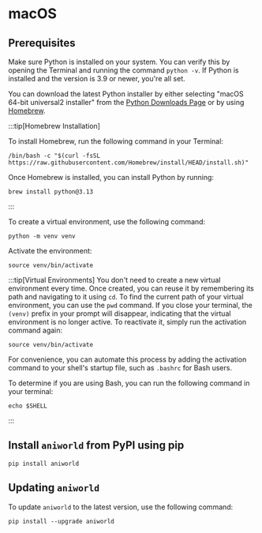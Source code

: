 # macOS

## Prerequisites

Make sure Python is installed on your system. You can verify this by opening the Terminal and running the command `python -v`. If Python is installed and the version is 3.9 or newer, you're all set.

You can download the latest Python installer by either selecting "macOS 64-bit universal2 installer" from the [Python Downloads Page](https://www.python.org/downloads/latest/) or by using [Homebrew](https://brew.sh).

:::tip[Homebrew Installation]

To install Homebrew, run the following command in your Terminal:

```
/bin/bash -c "$(curl -fsSL https://raw.githubusercontent.com/Homebrew/install/HEAD/install.sh)"
```

Once Homebrew is installed, you can install Python by running:

```
brew install python@3.13
```

:::

To create a virtual environment, use the following command:
```
python -m venv venv
```

Activate the environment:
```
source venv/bin/activate
```

:::tip[Virtual Environments]
You don't need to create a new virtual environment every time. Once created, you can reuse it by remembering its path and navigating to it using `cd`. To find the current path of your virtual environment, you can use the `pwd` command. If you close your terminal, the `(venv)` prefix in your prompt will disappear, indicating that the virtual environment is no longer active. To reactivate it, simply run the activation command again:

```
source venv/bin/activate
```
For convenience, you can automate this process by adding the activation command to your shell's startup file, such as `.bashrc` for Bash users.

To determine if you are using Bash, you can run the following command in your terminal:
```
echo $SHELL
```
:::

## Install `aniworld` from PyPI using pip

```
pip install aniworld
```

## Updating `aniworld`

To update `aniworld` to the latest version, use the following command:

```
pip install --upgrade aniworld
```

